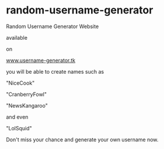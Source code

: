 # random-username-generator
Random Username Generator Website

available

on

www.username-generator.tk


you will be able to create names such as

"NiceCook"

"CranberryFowl"

"NewsKangaroo"

and even

"LolSquid"


Don't miss your chance and generate your own username now.
